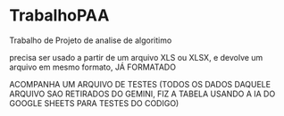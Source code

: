 # TrabalhoPAA
Trabalho de Projeto de analise de algoritimo

precisa ser usado a partir de um arquivo XLS ou XLSX, e devolve um arquivo em mesmo formato, JÁ FORMATADO

ACOMPANHA UM ARQUIVO DE TESTES (TODOS OS DADOS DAQUELE ARQUIVO SAO RETIRADOS DO GEMINI, FIZ A TABELA USANDO A IA DO GOOGLE SHEETS PARA TESTES DO CODIGO)
